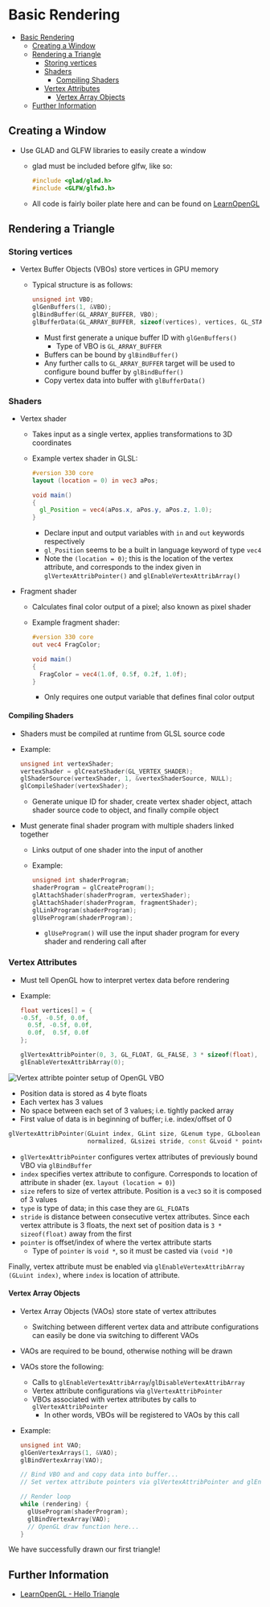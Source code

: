 # Basic Rendering

<!--toc:start-->

- [Basic Rendering](#basic-rendering)
  - [Creating a Window](#creating-a-window)
  - [Rendering a Triangle](#rendering-a-triangle)
    - [Storing vertices](#storing-vertices)
    - [Shaders](#shaders)
      - [Compiling Shaders](#compiling-shaders)
    - [Vertex Attributes](#vertex-attributes)
      - [Vertex Array Objects](#vertex-array-objects)
  - [Further Information](#further-information)
  <!--toc:end-->

## Creating a Window

- Use GLAD and GLFW libraries to easily create a window
  - glad must be included before glfw, like so:

    ```cpp
    #include <glad/glad.h>
    #include <GLFW/glfw3.h>
    ```

  - All code is fairly boiler plate here and can be found on [LearnOpenGL](https://learnopengl.com/Getting-started/Creating-a-window)

## Rendering a Triangle

### Storing vertices

- Vertex Buffer Objects (VBOs) store vertices in GPU memory
  - Typical structure is as follows:

    ```cpp
    unsigned int VBO;
    glGenBuffers(1, &VBO);
    glBindBuffer(GL_ARRAY_BUFFER, VBO);
    glBufferData(GL_ARRAY_BUFFER, sizeof(vertices), vertices, GL_STATIC_DRAW)
    ```

    - Must first generate a unique buffer ID with `glGenBuffers()`
      - Type of VBO is `GL_ARRAY_BUFFER`
    - Buffers can be bound by `glBindBuffer()`
    - Any further calls to `GL_ARRAY_BUFFER` target will be used to configure
      bound buffer by `glBindBuffer()`
    - Copy vertex data into buffer with `glBufferData()`

### Shaders

- Vertex shader
  - Takes input as a single vertex, applies transformations to 3D coordinates
  - Example vertex shader in GLSL:

    ```glsl
    #version 330 core
    layout (location = 0) in vec3 aPos;

    void main()
    {
      gl_Position = vec4(aPos.x, aPos.y, aPos.z, 1.0);
    }
    ```

    - Declare input and output variables with `in` and `out` keywords respectively
    - `gl_Position` seems to be a built in language keyword of type `vec4`
    - Note the `(location = 0)`; this is the location of the vertex attribute, and
      corresponds to the index given in `glVertexAttribPointer()` and `glEnableVertexAttribArray()`

- Fragment shader
  - Calculates final color output of a pixel; also known as pixel shader
  - Example fragment shader:

    ```glsl
    #version 330 core
    out vec4 FragColor;

    void main()
    {
      FragColor = vec4(1.0f, 0.5f, 0.2f, 1.0f);
    }
    ```

    - Only requires one output variable that defines final color output

#### Compiling Shaders

- Shaders must be compiled at runtime from GLSL source code
- Example:

  ```cpp
  unsigned int vertexShader;
  vertexShader = glCreateShader(GL_VERTEX_SHADER);
  glShaderSource(vertexShader, 1, &vertexShaderSource, NULL);
  glCompileShader(vertexShader);
  ```

  - Generate unique ID for shader, create vertex shader object, attach shader
    source code to object, and finally compile object

- Must generate final shader program with multiple shaders linked together
  - Links output of one shader into the input of another
  - Example:

    ```cpp
    unsigned int shaderProgram;
    shaderProgram = glCreateProgram();
    glAttachShader(shaderProgram, vertexShader);
    glAttachShader(shaderProgram, fragmentShader);
    glLinkProgram(shaderProgram);
    glUseProgram(shaderProgram);
    ```

    - `glUseProgram()` will use the input shader program for every shader and
      rendering call after

### Vertex Attributes

- Must tell OpenGL how to interpret vertex data before rendering
- Example:

  ```cpp
  float vertices[] = {
  -0.5f, -0.5f, 0.0f,
    0.5f, -0.5f, 0.0f,
    0.0f,  0.5f, 0.0f
  };

  glVertexAttribPointer(0, 3, GL_FLOAT, GL_FALSE, 3 * sizeof(float), (void *)0);
  glEnableVertexAttribArray(0);
  ```

<img src="https://learnopengl.com/img/getting-started/vertex_attribute_pointer.png" alt="Vertex attribte pointer setup of OpenGL VBO"/>

- Position data is stored as 4 byte floats
- Each vertex has 3 values
- No space between each set of 3 values; i.e. tightly packed array
- First value of data is in beginning of buffer; i.e. index/offset of 0

```cpp
glVertexAttribPointer(GLuint index, GLint size, GLenum type, GLboolean
                      normalized, GLsizei stride, const GLvoid * pointer)
```

- `glVertexAttribPointer` configures vertex attributes of previously bound VBO
  via `glBindBuffer`
- `index` specifies vertex attribute to configure. Corresponds to location of
  attribute in shader (ex. `layout (location = 0)`)
- `size` refers to size of vertex attribute. Position is a `vec3` so it is
  composed of 3 values
- `type` is type of data; in this case they are `GL_FLOAT`s
- `stride` is distance between consecutive vertex attributes. Since each vertex
  attribute is 3 floats, the next set of position data is `3 * sizeof(float)`
  away from the first
- `pointer` is offset/index of where the vertex attribute starts
  - Type of `pointer` is `void *`, so it must be casted via `(void *)0`

Finally, vertex attribute must be enabled via `glEnableVertexAttribArray
(GLuint index)`, where `index` is location of attribute.

#### Vertex Array Objects

- Vertex Array Objects (VAOs) store state of vertex attributes
  - Switching between different vertex data and attribute configurations can
    easily be done via switching to different VAOs
- VAOs are required to be bound, otherwise nothing will be drawn
- VAOs store the following:
  - Calls to `glEnableVertexAttribArray`/`glDisableVertexAttribArray`
  - Vertex attribute configurations via `glVertexAttribPointer`
  - VBOs associated with vertex attributes by calls to `glVertexAttribPointer`
    - In other words, VBOs will be registered to VAOs by this call
- Example:

  ```cpp
  unsigned int VAO;
  glGenVertexArrays(1, &VAO);
  glBindVertexArray(VAO);

  // Bind VBO and and copy data into buffer...
  // Set vertex attribute pointers via glVertexAttribPointer and glEnableVertexAttribArray...

  // Render loop
  while (rendering) {
    glUseProgram(shaderProgram);
    glBindVertexArray(VAO);
    // OpenGL draw function here...
  }
  ```

We have successfully drawn our first triangle!

## Further Information

- [LearnOpenGL - Hello Triangle](https://learnopengl.com/Getting-started/Hello-Triangle)
